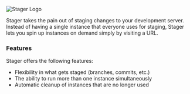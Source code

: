 ![Stager Logo](http://go-stager.github.io/img/logo.png)

Stager takes the pain out of staging changes to your development server.
Instead of having a single instance that everyone uses for staging, Stager
lets you spin up instances on demand simply by visiting a URL.

### Features

Stager offers the following features:

 - Flexibility in what gets staged (branches, commits, etc.)
 - The ability to run more than one instance simultaneously
 - Automatic cleanup of instances that are no longer used
